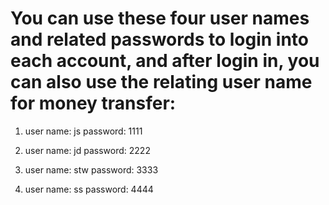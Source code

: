 # You can use these four user names and related passwords to login into each account, and after login in, you can also use the relating user name for money transfer:

1. user name: js
   password: 1111

2. user name: jd
   password: 2222

3. user name: stw
   password: 3333

4. user name: ss
   password: 4444
